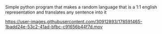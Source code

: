 Simple python program that makes a random language that is a 1:1 english representation and translates any sentence into it

https://user-images.githubusercontent.com/30912893/178591465-1badd24e-53c2-41ad-bfbc-c91656b44f7d.mov
